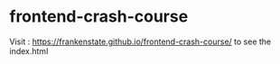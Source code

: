 # frontend-crash-course
Visit : https://frankenstate.github.io/frontend-crash-course/ to see the index.html
